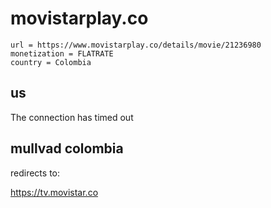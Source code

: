 # movistarplay.co

~~~
url = https://www.movistarplay.co/details/movie/21236980
monetization = FLATRATE
country = Colombia
~~~

## us

The connection has timed out

## mullvad colombia

redirects to:

https://tv.movistar.co
